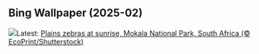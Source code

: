 ## Bing Wallpaper (2025-02)
![](https://www.bing.com/th?id=OHR.PlainsZebra_EN-CA2255570448_UHD.jpg&w=1000)Latest: [Plains zebras at sunrise, Mokala National Park, South Africa (© EcoPrint/Shutterstock)](https://www.bing.com/th?id=OHR.PlainsZebra_EN-CA2255570448_UHD.jpg)